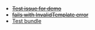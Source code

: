 
- ~~[Test issue for demo](https://github.com/Azure/azure-cnab-quickstarts/issues/24)~~
- ~~[fails with InvalidTemplate error](https://github.com/Azure/azure-cnab-quickstarts/issues/33)~~
- [Test bundle](https://github.com/Azure/azure-cnab-quickstarts/issues/83)